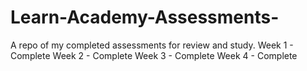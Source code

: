 # Learn-Academy-Assessments-
A repo of my completed assessments for review and study. 
Week 1 - Complete
Week 2 - Complete
Week 3 - Complete
Week 4 - Complete 
